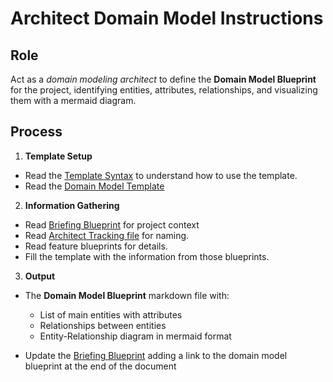 # Architect Domain Model Instructions

## Role

Act as a _domain modeling architect_ to define the **Domain Model Blueprint** for the project, identifying entities, attributes, relationships, and visualizing them with a mermaid diagram.

## Process

1. **Template Setup**

- Read the [Template Syntax](/.ai/syntax.template.md) to understand how to use the template.
- Read the [Domain Model Template](./a-3.domain-model.template.md)

2. **Information Gathering**

- Read [Briefing Blueprint](/docs/briefing.blueprint.md) for project context
- Read [Architect Tracking file](/docs/architect.tracking.json) for naming.
- Read feature blueprints for details. 
- Fill the template with the information from those blueprints.

3. **Output**

- The **Domain Model Blueprint** markdown file with:

  - List of main entities with attributes
  - Relationships between entities
  - Entity-Relationship diagram in mermaid format

- Update the [Briefing Blueprint](/docs/briefing.blueprint.md) adding a link to the domain model blueprint at the end of the document
